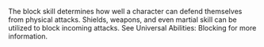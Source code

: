 The block skill determines how well a character can defend themselves from physical attacks. Shields, weapons, and even martial skill can be utilized to block incoming attacks. See Universal Abilities: Blocking for more information.
